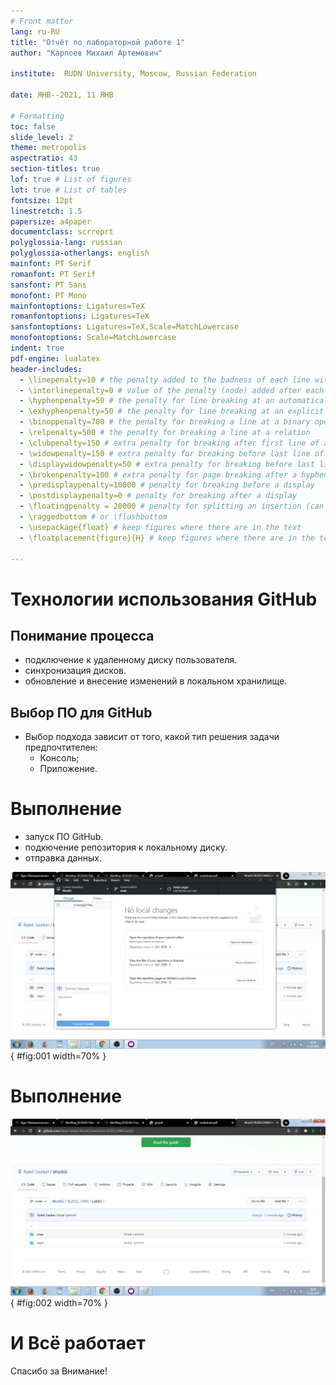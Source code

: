 ```yaml
---
# Front matter
lang: ru-RU
title: "Отчёт по лабораторной работе 1"
author: "Карпоев Михаил Артемович"
	
institute:	RUDN University, Moscow, Russian Federation
	
date: ЯНВ--2021, 11 ЯНВ 

# Formatting
toc: false
slide_level: 2
theme: metropolis
aspectratio: 43
section-titles: true
lof: true # List of figures
lot: true # List of tables
fontsize: 12pt
linestretch: 1.5
papersize: a4paper
documentclass: scrreprt
polyglossia-lang: russian
polyglossia-otherlangs: english
mainfont: PT Serif
romanfont: PT Serif
sansfont: PT Sans
monofont: PT Mono
mainfontoptions: Ligatures=TeX
romanfontoptions: Ligatures=TeX
sansfontoptions: Ligatures=TeX,Scale=MatchLowercase
monofontoptions: Scale=MatchLowercase
indent: true
pdf-engine: lualatex
header-includes:
  - \linepenalty=10 # the penalty added to the badness of each line within a paragraph (no associated penalty node) Increasing the value makes tex try to have fewer lines in the paragraph.
  - \interlinepenalty=0 # value of the penalty (node) added after each line of a paragraph.
  - \hyphenpenalty=50 # the penalty for line breaking at an automatically inserted hyphen
  - \exhyphenpenalty=50 # the penalty for line breaking at an explicit hyphen
  - \binoppenalty=700 # the penalty for breaking a line at a binary operator
  - \relpenalty=500 # the penalty for breaking a line at a relation
  - \clubpenalty=150 # extra penalty for breaking after first line of a paragraph
  - \widowpenalty=150 # extra penalty for breaking before last line of a paragraph
  - \displaywidowpenalty=50 # extra penalty for breaking before last line before a display math
  - \brokenpenalty=100 # extra penalty for page breaking after a hyphenated line
  - \predisplaypenalty=10000 # penalty for breaking before a display
  - \postdisplaypenalty=0 # penalty for breaking after a display
  - \floatingpenalty = 20000 # penalty for splitting an insertion (can only be split footnote in standard LaTeX)
  - \raggedbottom # or \flushbottom
  - \usepackage{float} # keep figures where there are in the text
  - \floatplacement{figure}{H} # keep figures where there are in the text
  
---
```

# Технологии использования GitHub

## Понимание процесса

- подключение к удаленному диску пользователя.
- синхронизация дисков.
- обновление и внесение изменений в локальном хранилище.


## Выбор ПО для GitHub

- Выбор подхода зависит от того, какой тип решения задачи предпочтителен:
  - Консоль;
  - Приложение.


# Выполнение

- запуск ПО GitHub.
- подкючение репозитория к локальному диску.
- отправка данных.

![рис 1](image/123.jpg){ #fig:001 width=70% }

# Выполнение 

![рис 2](image/231.jpg){ #fig:002 width=70% }
	
	
# И Всё работает

Спасибо за Внимание!
